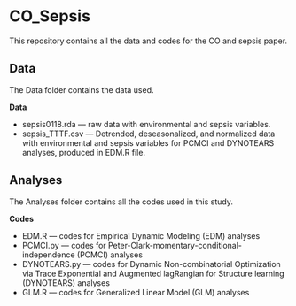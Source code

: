 # CO_Sepsis
This repository contains all the data and codes for the CO and sepsis paper.   
    
## Data   
  
The Data folder contains the data used.  
  
**Data**         
- sepsis0118.rda — raw data with environmental and sepsis variables.              
- sepsis_TTTF.csv — Detrended, deseasonalized, and normalized data with environmental and sepsis variables for PCMCI and DYNOTEARS analyses, produced in EDM.R file.          
       
## Analyses  
  
The Analyses folder contains all the codes used in this study.  
  
**Codes**        
- EDM.R — codes for Empirical Dynamic Modeling (EDM) analyses    
- PCMCI.py — codes for Peter-Clark-momentary-conditional-independence (PCMCI) analyses
- DYNOTEARS.py — codes for Dynamic Non-combinatorial Optimization via Trace Exponential and Augmented lagRangian for Structure learning (DYNOTEARS) analyses         
- GLM.R — codes for Generalized Linear Model (GLM) analyses  
  
